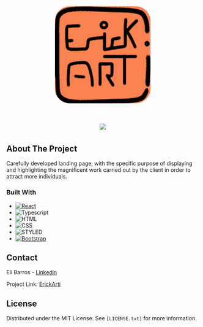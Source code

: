 <div align="center">
  <img  src="./Profile/public/miniLogo.png" width="250px" />
</div>
<h1 align="center">
  <img  src="./Profile/src/assets/web.png" width="1440px" />
</h1>

## About The Project
Carefully developed landing page, with the specific purpose of displaying and highlighting the magnificent work carried out by the client in order to attract more individuals.

### Built With

* [![React][React.js]][React-url]
* ![Typescript]
* ![HTML]
* ![CSS]
* ![STYLED]
* [![Bootstrap][Bootstrap.com]][Bootstrap-url]

## Contact

Eli Barros - [Linkedin](https://www.linkedin.com/in/cleitonbarrosmoura/)

Project Link: [ErickArti](erickalvezartstudio.vercel.app)

## License

Distributed under the MIT License. See `[LICENSE.txt]` for more information.



[React.js]: https://img.shields.io/badge/React-20232A?style=for-the-badge&logo=react&logoColor=61DAFB
[React-url]: https://reactjs.org/

[HTML]: https://img.shields.io/badge/HTML5-E34F26?style=for-the-badge&logo=html5&logoColor=white
[CSS]: https://img.shields.io/badge/CSS3-1572B6?style=for-the-badge&logo=css3&logoColor=white

[Bootstrap.com]: https://img.shields.io/badge/Bootstrap-563D7C?style=for-the-badge&logo=bootstrap&logoColor=white
[Bootstrap-url]: https://getbootstrap.com

[Typescript]: https://img.shields.io/badge/TypeScript-007ACC?style=for-the-badge&logo=typescript&logoColor=white
[STYLED]: https://img.shields.io/badge/styled--components-DB7093?style=for-the-badge&logo=styled-components&logoColor=white



